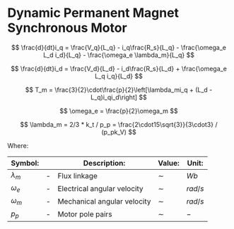 # Dynamic Permanent Magnet Synchronous Motor

$$ \frac{d}{dt}i_q = \frac{V_q}{L_q} - i_q\frac{R_s}{L_q} - \frac{\omega_e L_d i_d}{L_q} - \frac{\omega_e
\lambda_m}{L_q} $$

$$ \frac{d}{dt}i_d = \frac{V_d}{L_d} - i_d\frac{R_s}{L_d} + \frac{\omega_e L_q i_q}{L_d} $$

$$ T_m = \frac{3}{2}\cdot\frac{p}{2}\left[\lambda_mi_q + (L_d - L_q)i_qi_d\right] $$

$$ \omega_e = \frac{p}{2}\omega_m $$

$$ \lambda_m = 2/3 * k_t / p_p = \frac{2\cdot15\sqrt{3}}{3\cdot3} / (p_pk_V) $$ 

Where:

| Symbol:     |     | Description:                | Value: | Unit:    |
|-------------|-----|-----------------------------|--------|----------|
| $\lambda_m$ | -   | Flux linkage                | $\sim$ | $Wb$     |
| $\omega_e$  | -   | Electrical angular velocity | $\sim$ | $rad/s$  |
| $\omega_m$  | -   | Mechanical angular velocity | $\sim$ | $rad/s$  |
| $p_p$       | -   | Motor pole pairs            | $\sim$ | $-$      |